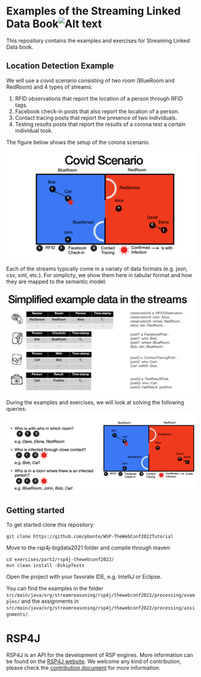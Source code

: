 # Examples of the Streaming Linked Data Book![Alt text](https://raw.githubusercontent.com/streamreasoning/rsp4j/master/figs/rsp4jLogo.svg)

This repository contains the examples and exercises for Streaming Linked Data book.

## Location Detection Example

We will use a covid scenario consisting of two room (BlueRoom and RedRoom) and 4 types of streams:
1. RFID observations that report the location of a person through RFID tags.
1. Facebook check-in posts that also report the location of a person.
1. Contact tracing posts that report the presence of two individuals.
1. Testing results posts that report the results of a corona test a certain individual took.

The figure below shows the setup of the corona scenario.
![Corona scenario](fig/covid_scenario.png) 

Each of the streams typically come in a variaty of data formats (e.g. json, csv, xml, etc.). 
For simplicty, we show them here in tabular format and how they are mapped to the semantic model:

![Corona scenario](fig/covid_data.png) 

During the examples and exercises, we will look at solving the following queries:
![Corona scenario](fig/covid_queries.png) 

## Getting started

To get started clone this repository:
```
git clone https://github.com/pbonte/WSP-TheWebConf2022Tutorial
```

Move to the rsp4j-bigdata2021 folder and compile through maven:
```
cd exercises/part2/rsp4j-thewebconf2022/
mvn clean install -DskipTests
```

Open the project with your favorate IDE, e.g. IntelliJ or Eclipse.

You can find the examples in the folder `src/main/java/org/streamreasoning/rsp4j/thewebconf2022/processing/examples/` and the assignments in `src/main/java/org/streamreasoning/rsp4j/thewebconf2022/processing/assignments/`.

# RSP4J

RSP4J is an API for the development of RSP engines. More information can be found on the [RSP4J website](https://github.com/streamreasoning/rsp4j).
We welcome any kind of contribution, please check the [contribution document](https://github.com/streamreasoning/rsp4j/blob/master/CONTRIBUTING.md) for more information.

